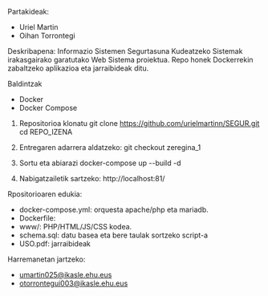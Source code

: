 Partakideak:
- Uriel Martin
- Oihan Torrontegi

Deskribapena:
Informazio Sistemen Segurtasuna Kudeatzeko Sistemak irakasgairako garatutako 
Web Sistema proiektua. Repo honek Dockerrekin zabaltzeko aplikazioa eta 
jarraibideak ditu.

Baldintzak
- Docker
- Docker Compose


1. Repositorioa klonatu
   git clone https://github.com/urielmartinn/SEGUR.git
   cd REPO_IZENA

3. Entregaren adarrera aldatzeko:
   git checkout zeregina_1

4. Sortu eta abiarazi
   docker-compose up --build -d

5. Nabigatzailetik sartzeko:
   http://localhost:81/

Rpositorioaren edukia: 
- docker-compose.yml: orquesta apache/php eta mariadb.
- Dockerfile:
- www/: PHP/HTML/JS/CSS kodea.
- schema.sql: datu basea eta bere taulak sortzeko script-a
- USO.pdf: jarraibideak 

Harremanetan jartzeko:
- umartin025@ikasle.ehu.eus
- otorrontegui003@ikasle.ehu.eus
